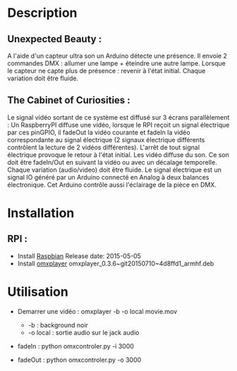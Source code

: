 Description
==============

Unexpected Beauty :
--------------
A l'aide d'un capteur ultra son un Arduino détecte une présence. Il envoie 2 commandes DMX : allumer une lampe + éteindre une autre lampe.
Lorsque le capteur ne capte plus de présence : revenir à l'état initial. Chaque variation doit être fluide.

The Cabinet of Curiosities :
--------------
Le signal vidéo sortant de ce système est diffusé sur 3 écrans parallèlement :
Un RaspberryPI diffuse une vidéo, lorsque le RPI reçoit un signal électrique par ces pinGPIO, il fadeOut la vidéo courante et fadeIn la vidéo correspondante au signal électrique (2 signaux électrique différents contrôlent la lecture de 2 vidéos différentes). L'arrêt de tout signal électrique provoque le retour à l'état initial.
Les vidéo diffuse du son. Ce son doit être fadeIn/Out en suivant la vidéo ou avec un décalage temporelle.
Chaque variation (audio/video) doit être fluide.
Le signal électrique est un signal IO généré par un Arduino connecté en Analog à deux balances électronique. Cet Arduino contrôle aussi l'éclairage de la pièce en DMX.

Installation
==============
RPI :
--------------
- Install <a href="https://www.raspberrypi.org/downloads/raspbian/">Raspbian</a> Release date: 2015-05-05 
- Install <a href="http://omxplayer.sconde.net/">omxplayer</a> omxplayer_0.3.6~git20150710~4d8ffd1_armhf.deb



Utilisation
==============
- Demarrer une vidéo : omxplayer -b -o local movie.mov
	- -b : background noir
	- -o local : sortie audio sur le jack audio

- fadeIn : python omxcontroler.py -i 3000
- fadeOut : python omxcontroler.py -o 3000

